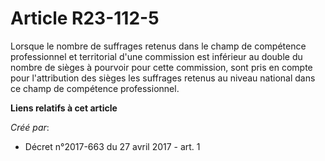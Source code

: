 # Article R23-112-5

Lorsque le nombre de suffrages retenus dans le champ de compétence professionnel et territorial d'une commission est
inférieur au double du nombre de sièges à pourvoir pour cette commission, sont pris en compte pour l'attribution des sièges
les suffrages retenus au niveau national dans ce champ de compétence professionnel.

**Liens relatifs à cet article**

_Créé par_:

  - Décret n°2017-663 du 27 avril 2017 - art. 1
